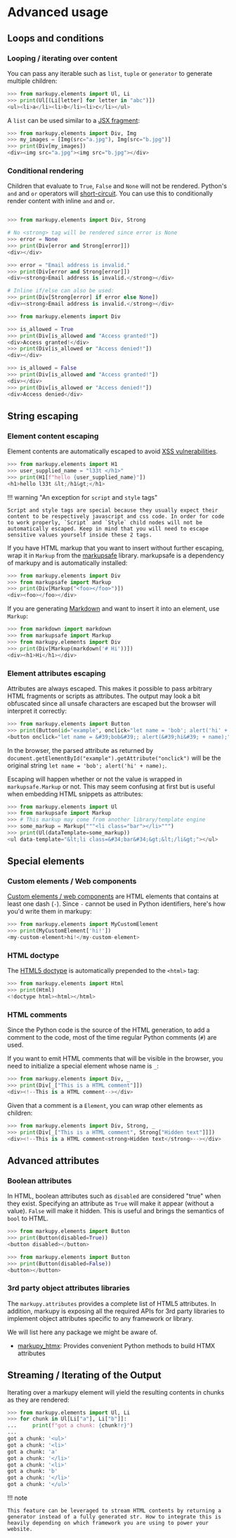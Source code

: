 # Advanced usage

## Loops and conditions

### Looping / iterating over content

You can pass any iterable such as `list`, `tuple` or `generator` to generate multiple children:

```python title="Iterate over a generator"
>>> from markupy.elements import Ul, Li
>>> print(Ul[(Li[letter] for letter in "abc")])
<ul><li>a</li><li>b</li><li>c</li></ul>
```


A `list` can be used similar to a [JSX fragment](https://react.dev/reference/react/Fragment):

```python title="Render a list of child elements"
>>> from markupy.elements import Div, Img
>>> my_images = [Img(src="a.jpg"), Img(src="b.jpg")]
>>> print(Div[my_images])
<div><img src="a.jpg"><img src="b.jpg"></div>
```
### Conditional rendering

Children that evaluate to `True`, `False` and `None` will not be rendered.
Python's `and` and `or` operators will [short-circuit](https://docs.python.org/3/library/stdtypes.html#boolean-operations-and-or-not).
You can use this to conditionally render content with inline `and` and `or`.

```python title="Conditional rendering with a value that may be None"

>>> from markupy.elements import Div, Strong

# No <strong> tag will be rendered since error is None
>>> error = None
>>> print(Div[error and Strong[error]])
<div></div>

>>> error = "Email address is invalid."
>>> print(Div[error and Strong[error]])
<div><strong>Email address is invalid.</strong></div>

# Inline if/else can also be used:
>>> print(Div[Strong[error] if error else None])
<div><strong>Email address is invalid.</strong></div>
```

```python title="Conditional rendering based on a bool variable"
>>> from markupy.elements import Div

>>> is_allowed = True
>>> print(Div[is_allowed and "Access granted!"])
<div>Access granted!</div>
>>> print(Div[is_allowed or "Access denied!"])
<div></div>

>>> is_allowed = False
>>> print(Div[is_allowed and "Access granted!"])
<div></div>
>>> print(Div[is_allowed or "Access denied!"])
<div>Access denied</div>
```

## String escaping

### Element content escaping

Element contents are automatically escaped to avoid [XSS vulnerabilities](https://owasp.org/www-community/attacks/xss/).

```python title="String escaping in action"
>>> from markupy.elements import H1
>>> user_supplied_name = "l33t </h1>"
>>> print(H1[f"hello {user_supplied_name}"])
<h1>hello l33t &lt;/h1&gt;</h1>
```

!!! warning "An exception for `script` and `style` tags"

    Script and style tags are special because they usually expect their content to be respectively javascript and css code. In order for code to work properly, `Script` and `Style` child nodes will not be automatically escaped. Keep in mind that you will need to escape sensitive values yourself inside these 2 tags. 


If you have HTML markup that you want to insert without further escaping, wrap
it in `Markup` from the [markupsafe](https://markupsafe.palletsprojects.com/)
library. markupsafe is a dependency of markupy and is automatically installed:

```python title="Injecting markup"
>>> from markupy.elements import Div
>>> from markupsafe import Markup
>>> print(Div[Markup("<foo></foo>")])
<div><foo></foo></div>
```

If you are generating [Markdown](https://pypi.org/project/Markdown/) and want to insert it into an element, use `Markup`:

```python title="Injecting generated markdown"
>>> from markdown import markdown
>>> from markupsafe import Markup
>>> from markupy.elements import Div
>>> print(Div[Markup(markdown('# Hi'))])
<div><h1>Hi</h1></div>
```

### Element attributes escaping

Attributes are always escaped. This makes it possible to pass arbitrary HTML
fragments or scripts as attributes. The output may look a bit obfuscated since
all unsafe characters are escaped but the browser will interpret it correctly:

```python
>>> from markupy.elements import Button
>>> print(Button(id="example", onclick="let name = 'bob'; alert('hi' + name);")["Say hi"])
<button onclick="let name = &#39;bob&#39;; alert(&#39;hi&#39; + name);">Say hi</button>
```

In the browser, the parsed attribute as returned by
`document.getElementById("example").getAttribute("onclick")` will be the
original string `let name = 'bob'; alert('hi' + name);`.

Escaping will happen whether or not the value is wrapped in `markupsafe.Markup`
or not. This may seem confusing at first but is useful when embedding HTML
snippets as attributes:

```python title="Escaping of Markup"
>>> from markupy.elements import Ul
>>> from markupsafe import Markup
>>> # This markup may come from another library/template engine
>>> some_markup = Markup("""<li class="bar"></li>""")
>>> print(Ul(dataTemplate=some_markup))
<ul data-template="&lt;li class=&#34;bar&#34;&gt;&lt;/li&gt;"></ul>
```

## Special elements

### Custom elements / Web components

[Custom elements / web components](https://developer.mozilla.org/en-US/docs/Web/API/Web_components/Using_custom_elements) are HTML elements that contains at least one dash (`-`). Since `-` cannot be used in Python identifiers, here's how you'd write them in markupy:

```python title="Custom elements with CapitalizedCase syntax"
>>> from markupy.elements import MyCustomElement
>>> print(MyCustomElement['hi!'])
<my-custom-element>hi!</my-custom-element>
```

### HTML doctype

The [HTML5 doctype](https://developer.mozilla.org/en-US/docs/Glossary/Doctype) is automatically prepended to the `<html>` tag:

```python
>>> from markupy.elements import Html
>>> print(Html)
<!doctype html><html></html>
```

### HTML comments

Since the Python code is the source of the HTML generation, to add a comment to
the code, most of the time regular Python comments (`#`) are used.

If you want to emit HTML comments that will be visible in the browser, you need to initialize a special element whose name is `_`:

```python
>>> from markupy.elements import Div, _
>>> print(Div[_["This is a HTML comment"]])
<div><!--This is a HTML comment--></div>
```

Given that a comment is a `Element`, you can wrap other elements as children:

```python
>>> from markupy.elements import Div, Strong, _
>>> print(Div[_["This is a HTML comment", Strong["Hidden text"]]])
<div><!--This is a HTML comment<strong>Hidden text</strong>--></div>
```


## Advanced attributes

### Boolean attributes

In HTML, boolean attributes such as `disabled` are considered "true" when they
exist. Specifying an attribute as `True` will make it appear (without a value).
`False` will make it hidden. This is useful and brings the semantics of `bool` to
HTML.

```python title="True bool attribute"
>>> from markupy.elements import Button
>>> print(Button(disabled=True))
<button disabled></button>
```

```python title="False bool attribute"
>>> from markupy.elements import Button
>>> print(Button(disabled=False))
<button></button>
```

### 3rd party object attributes libraries

The `markupy.attributes` provides a complete list of HTML5 attributes.
In addition, markupy is exposing all the required APIs for 3rd party libraries to implement object attributes specific to any framework or library.

We will list here any package we might be aware of.

- [markupy_htmx](https://github.com/witiz/markupy_htmx): Provides convenient Python methods to build HTMX attributes


## Streaming / Iterating of the Output

Iterating over a markupy element will yield the resulting contents in chunks as
they are rendered:

```python
>>> from markupy.elements import Ul, Li
>>> for chunk in Ul[Li["a"], Li["b"]]:
...     print(f"got a chunk: {chunk!r}")
...
got a chunk: '<ul>'
got a chunk: '<li>'
got a chunk: 'a'
got a chunk: '</li>'
got a chunk: '<li>'
got a chunk: 'b'
got a chunk: '</li>'
got a chunk: '</ul>'
```

!!! note

    This feature can be leveraged to stream HTML contents by returning a generator instead of a fully generated str. How to integrate this is heavily depending on which framework you are using to power your website.
